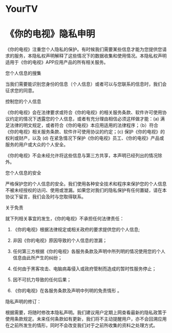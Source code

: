 # YourTV
# 《你的电视》隐私申明
《你的电视》注重您个人隐私的保护。有时候我们需要某些信息才能为您提供您请求的服务，本隐私权声明解释了这些情况下的数据收集和使用情况。本隐私权声明适用于《你的电视》APP应用产品的所有相关服务。

您个人信息的搜集

当我们需要能识别您身份的信息（个人信息）或者可以与您联系的信息时，我们会征求您的同意。

控制您的个人信息

《你的电视》会在法律要求或符合《你的电视》的相关服务条款、软件许可使用协议约定的情况下透露您的个人信息，或者有充分理由相信必须这样做才能：(a) 满足法律的明文规定，或者符合《你的电视》本应用适用的法律程序；（b）符合《你的电视》相关服务条款、软件许可使用协议的约定；(c) 保护《你的电视》的权利或财产，以及 (d) 在紧急情况下保护《你的电视》员工、《你的电视》产品或服务的用户或大众的个人安全。

《你的电视》不会未经允许将这些信息与第三方共享，本声明已经列出的情况除外。

您个人信息的安全

严格保护您的个人信息的安全。我们使用各种安全技术和程序来保护您的个人信息不被未经授权的访问、使用或泄漏。如果您对我们的隐私保护有任何置疑，请在本协议下留言，我们会及时与您取得联系。

关于免责

就下列相关事宜的发生，《你的电视》不承担任何法律责任：

1. 《你的电视》根据法律规定或相关政府的要求提供您的个人信息;

2. 非因《你的电视》原因导致的个人信息的泄漏；

3. 任何第三方根据《你的电视》各服务条款及声明中所列明的情况使用您的个人信息由此所产生的纠纷；

4. 任何由于黑客攻击、电脑病毒侵入或政府管制而造成的暂时性服务停止；

5. 因不可抗力导致的任何后果；

6. 《你的电视》在各服务条款及声明中列明的免责情形 。

隐私声明的修订：

根据需要，将随时修改本隐私声明。我们建议用户定期上网查看最新的隐私政策于使用条款规定。未来任何条款如有更新，我们将不主动提醒用户，亦不会回溯应用在之前所发生的情形，同时不会改变我们对于之前所收集的资料之处理方式。

